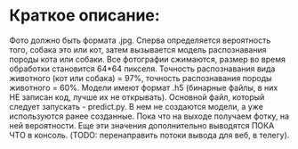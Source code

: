 <h1>Краткое описание:</h1>
Фото должно быть формата .jpg. Сперва определяется вероятность того, собака это или кот, затем вызывается модель распознавания породы
кота или собаки.
Все фотографии сжимаются, размер во время обработки становится 64*64 пикселя. Точность распознавания вида животного (кот или собака) = 97%,
точность распознавания породы животного = 60%.
Модели имеют формат .h5 (бинарные файлы, в них НЕ записан код, лучше их не открывать). 
Основной файл, который следует запускать - predict.py. В нем не создаются модели, а уже используются ранее созданные. Пока что на выходе
получаем фотку, на ней вероятности. Еще эти значения дополнительно выводятся ПОКА ЧТО в консоль. (TODO: перенаправить потоки вывода для веб, в телегу).


